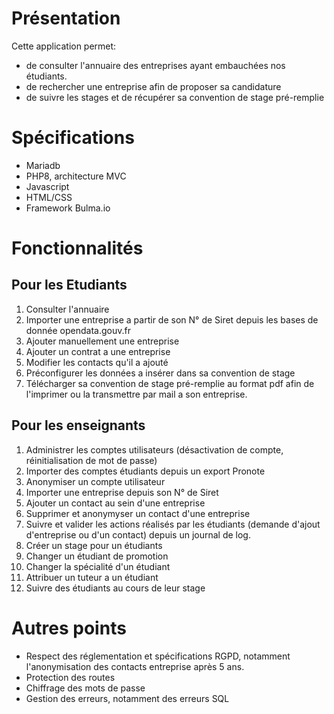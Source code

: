 # Présentation 
Cette application permet: 
 * de consulter l'annuaire des entreprises ayant embauchées nos étudiants.
 * de rechercher une entreprise afin de proposer sa candidature 
 * de suivre les stages et de récupérer sa convention de stage pré-remplie

# Spécifications 
* Mariadb
* PHP8, architecture MVC
* Javascript
* HTML/CSS
* Framework Bulma.io

# Fonctionnalités 
## Pour les Etudiants
1) Consulter l'annuaire
2) Importer une entreprise a partir de son N° de Siret depuis les bases de donnée opendata.gouv.fr
3) Ajouter manuellement une entreprise
4) Ajouter un contrat a une entreprise
5) Modifier les contacts qu'il a ajouté
6) Préconfigurer les données a insérer dans sa convention de stage
7) Télécharger sa convention de stage pré-remplie au format pdf afin de l'imprimer ou la transmettre par mail a son entreprise.

## Pour les enseignants 
1) Administrer les comptes utilisateurs (désactivation de compte, réinitialisation de mot de passe)
2) Importer des comptes étudiants depuis un export Pronote
3) Anonymiser un compte utilisateur
4) Importer une entreprise depuis son N° de Siret
5) Ajouter un contact au sein d'une entreprise
6) Supprimer et anonymyser un contact d'une entreprise
7) Suivre et valider les actions réalisés par les étudiants (demande d'ajout d'entreprise ou d'un contact) depuis un journal de log.
8) Créer un stage pour un étudiants
9) Changer un étudiant de promotion
10) Changer la spécialité d'un étudiant
11) Attribuer un tuteur a un étudiant
12) Suivre des étudiants au cours de leur stage

# Autres points
* Respect des réglementation et spécifications RGPD, notamment l'anonymisation des contacts entreprise après 5 ans.
* Protection des routes
* Chiffrage des mots de passe
* Gestion des erreurs, notamment des erreurs SQL
